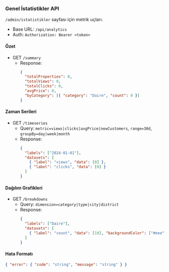 ### Genel İstatistikler API

`/admin/istatistikler` sayfası için metrik uçları.

- Base URL: `/api/analytics`
- Auth: `Authorization: Bearer <token>`

#### Özet
- GET `/summary`
  - Response:
    ```json
    {
      "totalProperties": 0,
      "totalViews": 0,
      "totalClicks": 0,
      "avgPrice": 0,
      "byCategory": [{ "category": "Daire", "count": 0 }]
    }
    ```

#### Zaman Serileri
- GET `/timeseries`
  - Query: `metric=views|clicks|avgPrice|newCustomers`, `range=30d`, `groupBy=day|week|month`
  - Response:
    ```json
    {
      "labels": ["2024-01-01"],
      "datasets": [
        { "label": "views", "data": [0] },
        { "label": "clicks", "data": [0] }
      ]
    }
    ```

#### Dağılım Grafikleri
- GET `/breakdowns`
  - Query: `dimension=category|type|city|district`
  - Response:
    ```json
    {
      "labels": ["Daire"],
      "datasets": [
        { "label": "count", "data": [10], "backgroundColor": ["#eee"] }
      ]
    }
    ```

#### Hata Formatı
```json
{ "error": { "code": "string", "message": "string" } }
```


